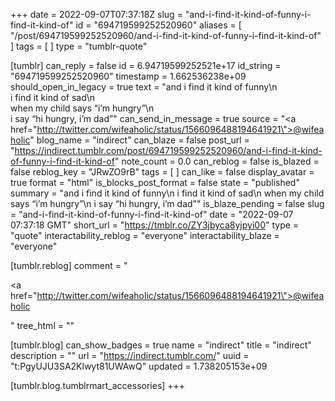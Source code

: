 +++
date = 2022-09-07T07:37:18Z
slug = "and-i-find-it-kind-of-funny-i-find-it-kind-of"
id = "694719599252520960"
aliases = [ "/post/694719599252520960/and-i-find-it-kind-of-funny-i-find-it-kind-of" ]
tags = [ ]
type = "tumblr-quote"

[tumblr]
can_reply = false
id = 6.94719599252521e+17
id_string = "694719599252520960"
timestamp = 1.662536238e+09
should_open_in_legacy = true
text = "and i find it kind of funny\n<br/>i find it kind of sad\n<br/>when my child says “i’m hungry”\n<br/>i say “hi hungry, i’m dad”"
can_send_in_message = true
source = "<a href=\"http://twitter.com/wifeaholic/status/1566096488194641921\">@wifeaholic</a>"
blog_name = "indirect"
can_blaze = false
post_url = "https://indirect.tumblr.com/post/694719599252520960/and-i-find-it-kind-of-funny-i-find-it-kind-of"
note_count = 0.0
can_reblog = false
is_blazed = false
reblog_key = "JRwZO9rB"
tags = [ ]
can_like = false
display_avatar = true
format = "html"
is_blocks_post_format = false
state = "published"
summary = "and i find it kind of funny\n i find it kind of sad\n when my child says “i’m hungry”\n i say “hi hungry, i’m dad”"
is_blaze_pending = false
slug = "and-i-find-it-kind-of-funny-i-find-it-kind-of"
date = "2022-09-07 07:37:18 GMT"
short_url = "https://tmblr.co/ZY3jbyca8yjpyi00"
type = "quote"
interactability_reblog = "everyone"
interactability_blaze = "everyone"

[tumblr.reblog]
comment = "<p><a href=\"http://twitter.com/wifeaholic/status/1566096488194641921\">@wifeaholic</a></p>"
tree_html = ""

[tumblr.blog]
can_show_badges = true
name = "indirect"
title = "indirect"
description = ""
url = "https://indirect.tumblr.com/"
uuid = "t:PgyUJU3SA2Klwyt81UWAwQ"
updated = 1.738205153e+09

[tumblr.blog.tumblrmart_accessories]
+++
